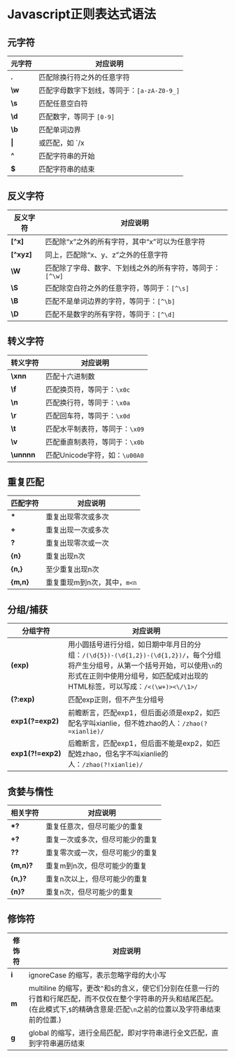 # Javascript正则表达式语法

## 元字符

| 元字符 | 对应说明 |
| -- | -- |
| **.**	| 匹配除换行符之外的任意字符 |
| **\w** | 匹配字母数字下划线，等同于：`[a-zA-Z0-9_]` |
| **\s** | 匹配任意空白符 |
| **\d** | 匹配数字，等同于 `[0-9]` |
| **\b** | 匹配单词边界 |
| **\|** | 或匹配，如 `/x|y/` 正则可匹配x或y两个字符 |
| **^** | 匹配字符串的开始 |
| **$** | 匹配字符串的结束 |

## 反义字符

| 反义字符 | 对应说明 |
| -- | -- |
| **[^x]**	| 匹配除“x”之外的所有字符，其中“x”可以为任意字符 |
| **[^xyz]** | 同上，匹配除“x、y、z”之外的任意字符 |
| **\W** | 匹配除了字母、数字、下划线之外的所有字符，等同于：`[^\w]` |
| **\S** | 匹配除空白符之外的任意字符，等同于：`[^\s]` |
| **\B** | 匹配不是单词边界的字符，等同于：`[^\b]` |
| **\D** | 匹配不是数字的所有字符，等同于：`[^\d]` |

## 转义字符

| 转义字符 | 对应说明 |
| -- | -- |
| **\xnn**	| 匹配十六进制数 |
| **\f** | 匹配换页符，等同于：`\x0c` |
| **\n** | 匹配换行符，等同于：`\x0a` |
| **\r** | 匹配回车符，等同于：`\x0d` |
| **\t** | 匹配水平制表符，等同于：`\x09` |
| **\v** | 匹配垂直制表符，等同于：`\x0b` |
| **\unnnn** | 匹配Unicode字符，如：`\u00A0` |

## 重复匹配

| 匹配字符 | 对应说明 |
| -- | -- |
| **\***	| 重复出现零次或多次 |
| **+** | 重复出现一次或多次 |
| **?** | 重复出现零次或一次 |
| **{n}** | 重复出现n次 |
| **{n,}** | 至少重复出现n次 |
| **{m,n}** | 重复重现m到n次，其中，`m<n` |

## 分组/捕获

| 分组字符 | 对应说明 |
| -- | -- |
| **(exp)**	| 用小圆括号进行分组，如日期中年月日的分组：`/(\d{5})-(\d{1,2})-(\d{1,2})/`，每个分组将产生分组号，从第一个括号开始，可以使用`\n`的形式在正则中使用分组号，如匹配成对出现的HTML标签，可以写成：`/<(\w+)><\/\1>/` |
| **(?:exp)** | 匹配exp正则，但不产生分组号 |
| **exp1(?=exp2)** | 前瞻断言，匹配exp1，但后面必须是exp2，如匹配名字叫xianlie，但不姓zhao的人：`/zhao(?=xianlie)/` |
| **exp1(?!=exp2)** | 后瞻断言，匹配exp1，但后面不能是exp2，如匹配姓zhao，但名字不叫xianlie的人：`/zhao(?!xianlie)/` |

## 贪婪与惰性

| 相关字符 | 对应说明 |
| -- | -- |
| **\*?**	| 重复任意次，但尽可能少的重复 |
| **+?** | 重复一次或多次，但尽可能少的重复 |
| **??** | 重复零次或一次，但尽可能少的重复 |
| **{m,n}?** | 重复m到n次，但尽可能少的重复 |
| **{n,}?** | 重复n次以上，但尽可能少的重复 |
| **{n}?** | 重复n次，但尽可能少的重复 |

## 修饰符

| 修饰符 | 对应说明 |
| -- | -- |
| **i**	| ignoreCase 的缩写，表示忽略字母的大小写 |
| **m** | multiline 的缩写，更改`^`和`$`的含义，使它们分别在任意一行的行首和行尾匹配，而不仅仅在整个字符串的开头和结尾匹配。(在此模式下,`$`的精确含意是:匹配`\n`之前的位置以及字符串结束前的位置.) |
| **g** | global 的缩写，进行全局匹配，即对字符串进行全文匹配，直到字符串遍历结束 |